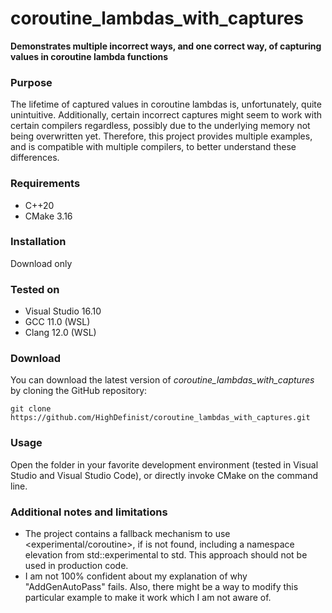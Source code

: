 # coroutine_lambdas_with_captures
**Demonstrates multiple incorrect ways, and one correct way, of capturing values in coroutine lambda functions**

### Purpose

The lifetime of captured values in coroutine lambdas is, unfortunately, quite unintuitive. Additionally, certain incorrect captures might seem to work with certain compilers regardless, possibly due to the underlying memory not being overwritten yet. Therefore, this project provides multiple examples, and is compatible with multiple compilers, to better understand these differences.

### Requirements
 
- C++20
- CMake 3.16

### Installation

Download only

### Tested on

- Visual Studio 16.10
- GCC 11.0 (WSL)
- Clang 12.0 (WSL)

### Download 

You can download the latest version of *coroutine_lambdas_with_captures* by cloning the GitHub repository:

	git clone https://github.com/HighDefinist/coroutine_lambdas_with_captures.git
	
### Usage

Open the folder in your favorite development environment (tested in Visual Studio and Visual Studio Code), or directly invoke CMake on the command line. 

### Additional notes and limitations

- The project contains a fallback mechanism to use <experimental/coroutine>, if <coroutine> is not found, including a namespace elevation from std::experimental to std. This approach should not be used in production code.
- I am not 100% confident about my explanation of why "AddGenAutoPass" fails. Also, there might be a way to modify this particular example to make it work which I am not aware of.
